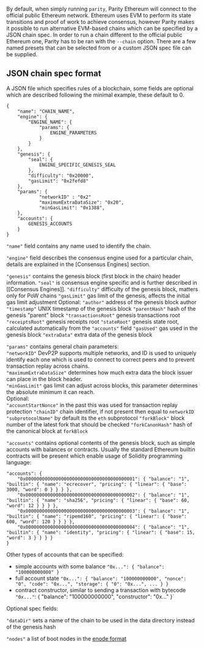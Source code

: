By default, when simply running `parity`, Parity Ethereum will connect to the official public Ethereum network. Ethereum uses EVM to perform its state transitions and proof of work to achieve consensus, however Parity makes it possible to run alternative EVM-based chains which can be specified by a JSON chain spec.
In order to run a chain different to the official public Ethereum one, Parity has to be ran with the `--chain` option. There are a few named presets that can be selected from or a custom JSON spec file can be supplied.

## JSON chain spec format
A JSON file which specifies rules of a blockchain, some fields are optional which are described following the minimal example, these default to 0.
```
{
	"name": "CHAIN_NAME",
	"engine": {
		"ENGINE_NAME": {
			"params": {
				ENGINE_PARAMETERS
			}
		}
	},
	"genesis": {
		"seal": {
			ENGINE_SPECIFIC_GENESIS_SEAL
		},
		"difficulty": "0x20000",
		"gasLimit": "0x2fefd8"
	},
	"params": {
			"networkID" : "0x2"
			"maximumExtraDataSize": "0x20",
			"minGasLimit": "0x1388",
	},
	"accounts": {
		GENESIS_ACCOUNTS
	}
}
```

`"name"` field contains any name used to identify the chain.

`"engine"` field describes the consensus engine used for a particular chain, details are explained in the [Consensus Engines] section.

`"genesis"` contains the genesis block (first block in the chain) header information. `"seal"` is consensus engine specific and is further described in [[Consensus Engines]].
`"difficulty"` difficulty of the genesis block, matters only for PoW chains
`"gasLimit"` gas limit of the genesis, affects the initial gas limit adjustment
Optional:
`"author"` address of the genesis block author
`"timestamp"` UNIX timestamp of the genesis block
`"parentHash"` hash of the genesis "parent" block
`"transactionsRoot"` genesis transactions root
`"receiptsRoot"` genesis receipts root
`"stateRoot"` genesis state root, calculated automatically from the `"accounts"` field
`"gasUsed"` gas used in the genesis block
`"extraData"` extra data of the genesis block

`"params"` contains general chain parameters:  
`"networkID"` DevP2P supports multiple networks, and ID is used to uniquely identify each one which is used to connect to correct peers and to prevent transaction replay across chains.  
`"maximumExtraDataSize"` determines how much extra data the block issuer can place in the block header.  
`"minGasLimit"` gas limit can adjust across blocks, this parameter determines the absolute minimum it can reach.  
Optional:  
`"accountStartNonce"` in the past this was used for transaction replay protection
`"chainID"` chain identifier, if not present then equal to `networkID`
`"subprotocolName"` by default its the `eth` subprotocol
`"forkBlock"` block number of the latest fork that should be checked
`"forkCanonHash"` hash of the canonical block at `forkBlock`

`"accounts"` contains optional contents of the genesis block, such as simple accounts with balances or contracts. Usually the standard Ethereum builtin contracts will be present which enable usage of Solidity programming language:
```
"accounts": {
    "0x0000000000000000000000000000000000000001": { "balance": "1", "builtin": { "name": "ecrecover", "pricing": { "linear": { "base": 3000, "word": 0 } } } },
    "0x0000000000000000000000000000000000000002": { "balance": "1", "builtin": { "name": "sha256", "pricing": { "linear": { "base": 60, "word": 12 } } } },
    "0x0000000000000000000000000000000000000003": { "balance": "1", "builtin": { "name": "ripemd160", "pricing": { "linear": { "base": 600, "word": 120 } } } },
    "0x0000000000000000000000000000000000000004": { "balance": "1", "builtin": { "name": "identity", "pricing": { "linear": { "base": 15, "word": 3 } } } }
}
```
Other types of accounts that can be specified:
- simple accounts with some balance `"0x...": { "balance": "100000000000" }`
- full account state `"0x...": { "balance": "100000000000", "nonce": "0", "code": "0x...", "storage": { "0": "0x...", ... } }`
- contract constructor, similar to sending a transaction with bytecode `"0x..."`: { "balance": "100000000000", "constructor": "0x..." }`

Optional spec fields:

`"dataDir"` sets a name of the chain to be used in the data directory instead of the genesis hash

`"nodes"` a list of boot nodes in the [enode format](https://github.com/ethereum/wiki/wiki/enode-url-format)



